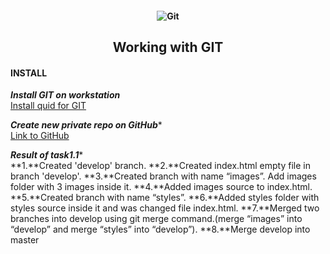 <h4 align="center">
  <img alt="Git" src="https://habrastorage.org/r/w780/getpro/habr/post_images/55e/4c7/551/55e4c75510c933abb382390fbd9501c6.jpg">
</h4>


<h2 align="center"> Working with GIT </h2>

<h4 align="left"> INSTALL </h4>

***Install GIT on workstation*** <br>
<a href="https://git-scm.com/book/ru/v2/%D0%92%D0%B2%D0%B5%D0%B4%D0%B5%D0%BD%D0%B8%D0%B5-%D0%A3%D1%81%D1%82%D0%B0%D0%BD%D0%BE%D0%B2%D0%BA%D0%B0-Git"> Install quid for GIT </a> <br>

***Create new private repo on GitHub****<br>
<a href="https://github.com/">Link to GitHub</a><br>

***Result of task1.1****<br>
**1.**Created 'develop' branch.
**2.**Created index.html empty file in branch 'develop'.
**3.**Created branch with name “images”. Add images folder with 3 images inside it.
**4.**Added images source to index.html.
**5.**Created branch with name “styles”.
**6.**Added styles folder with styles source inside it and was changed file index.html.
**7.**Merged two branches into develop using git merge command.(merge “images” into “develop” and merge “styles” into “develop”).
**8.**Merge develop into master


